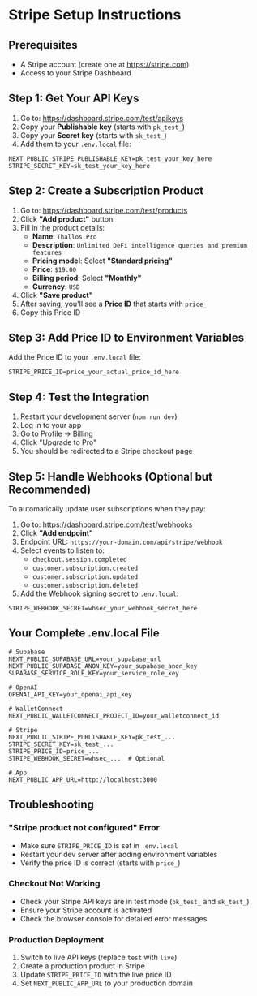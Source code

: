 # Stripe Setup Instructions

## Prerequisites
- A Stripe account (create one at https://stripe.com)
- Access to your Stripe Dashboard

## Step 1: Get Your API Keys

1. Go to: https://dashboard.stripe.com/test/apikeys
2. Copy your **Publishable key** (starts with `pk_test_`)
3. Copy your **Secret key** (starts with `sk_test_`)
4. Add them to your `.env.local` file:

```env
NEXT_PUBLIC_STRIPE_PUBLISHABLE_KEY=pk_test_your_key_here
STRIPE_SECRET_KEY=sk_test_your_key_here
```

## Step 2: Create a Subscription Product

1. Go to: https://dashboard.stripe.com/test/products
2. Click **"Add product"** button
3. Fill in the product details:
   - **Name**: `Thallos Pro`
   - **Description**: `Unlimited DeFi intelligence queries and premium features`
   - **Pricing model**: Select **"Standard pricing"**
   - **Price**: `$19.00`
   - **Billing period**: Select **"Monthly"**
   - **Currency**: `USD`
4. Click **"Save product"**
5. After saving, you'll see a **Price ID** that starts with `price_`
6. Copy this Price ID

## Step 3: Add Price ID to Environment Variables

Add the Price ID to your `.env.local` file:

```env
STRIPE_PRICE_ID=price_your_actual_price_id_here
```

## Step 4: Test the Integration

1. Restart your development server (`npm run dev`)
2. Log in to your app
3. Go to Profile → Billing
4. Click "Upgrade to Pro"
5. You should be redirected to a Stripe checkout page

## Step 5: Handle Webhooks (Optional but Recommended)

To automatically update user subscriptions when they pay:

1. Go to: https://dashboard.stripe.com/test/webhooks
2. Click **"Add endpoint"**
3. Endpoint URL: `https://your-domain.com/api/stripe/webhook`
4. Select events to listen to:
   - `checkout.session.completed`
   - `customer.subscription.created`
   - `customer.subscription.updated`
   - `customer.subscription.deleted`
5. Add the Webhook signing secret to `.env.local`:

```env
STRIPE_WEBHOOK_SECRET=whsec_your_webhook_secret_here
```

## Your Complete .env.local File

```env
# Supabase
NEXT_PUBLIC_SUPABASE_URL=your_supabase_url
NEXT_PUBLIC_SUPABASE_ANON_KEY=your_supabase_anon_key
SUPABASE_SERVICE_ROLE_KEY=your_service_role_key

# OpenAI
OPENAI_API_KEY=your_openai_api_key

# WalletConnect
NEXT_PUBLIC_WALLETCONNECT_PROJECT_ID=your_walletconnect_id

# Stripe
NEXT_PUBLIC_STRIPE_PUBLISHABLE_KEY=pk_test_...
STRIPE_SECRET_KEY=sk_test_...
STRIPE_PRICE_ID=price_...
STRIPE_WEBHOOK_SECRET=whsec_...  # Optional

# App
NEXT_PUBLIC_APP_URL=http://localhost:3000
```

## Troubleshooting

### "Stripe product not configured" Error
- Make sure `STRIPE_PRICE_ID` is set in `.env.local`
- Restart your dev server after adding environment variables
- Verify the price ID is correct (starts with `price_`)

### Checkout Not Working
- Check your Stripe API keys are in test mode (`pk_test_` and `sk_test_`)
- Ensure your Stripe account is activated
- Check the browser console for detailed error messages

### Production Deployment
1. Switch to live API keys (replace `test` with `live`)
2. Create a production product in Stripe
3. Update `STRIPE_PRICE_ID` with the live price ID
4. Set `NEXT_PUBLIC_APP_URL` to your production domain

